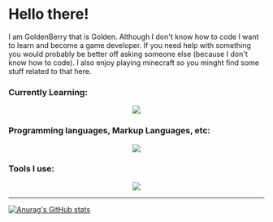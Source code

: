 # Hello there!
I am GoldenBerry that is Golden. Although I don't know how to code I want to learn and become a game developer. If you need help with something you would probably be better off asking someone else (because I don't know how to code). I also enjoy playing minecraft so you minght find some stuff related to that here.

### Currently Learning:
<p align="center">
  <a href="https://skillicons.dev">
    <img src="https://skillicons.dev/icons?i=cpp,visualstudio" />
  </a>
</p>

### Programming languages, Markup Languages, etc:
<p align="center">
  <a href="https://skillicons.dev">
    <img src="https://skillicons.dev/icons?i=html,css,md" />
  </a>
</p>

### Tools I use:
<p align="center">
  <a href="https://skillicons.dev">
    <img src="https://skillicons.dev/icons?i=replit,vscode,github,ableton" />
  </a>
</p>

********************
[![Anurag's GitHub stats](https://github-readme-stats.vercel.app/api?username=GoldenBerrythatisGolden)](https://github.com/anuraghazra/github-readme-stats)
